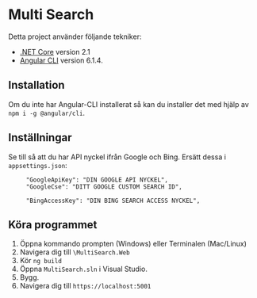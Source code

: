 # Multi Search

Detta project använder följande tekniker:
* [.NET Core](https://www.microsoft.com/net/download) version 2.1
* [Angular CLI](https://cli.angular.io/) version 6.1.4.
## Installation

Om du inte har Angular-CLI installerat så kan du installer det med hjälp av `npm i -g @angular/cli`.

## Inställningar
Se till så att du har API nyckel ifrån Google och Bing. 
Ersätt dessa i `appsettings.json`:

         "GoogleApiKey": "DIN GOOGLE API NYCKEL",
         "GoogleCse": "DITT GOOGLE CUSTOM SEARCH ID",
 
         "BingAccessKey": "DIN BING SEARCH ACCESS NYCKEL",
         
     

## Köra programmet

1. Öppna kommando prompten (Windows) eller Terminalen (Mac/Linux)
2. Navigera dig till `\MultiSearch.Web`
3. Kör `ng build`
1. Öppna `MultiSearch.sln` i Visual Studio.
2. Bygg.
3. Navigera dig till `https://localhost:5001`
